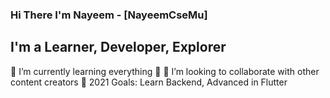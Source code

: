 ### Hi There I'm Nayeem - [NayeemCseMu]

## I'm a Learner, Developer, Explorer
🌱 I’m currently learning everything 🤣
👯 I’m looking to collaborate with other content creators
🥅 2021 Goals: Learn Backend, Advanced in Flutter
